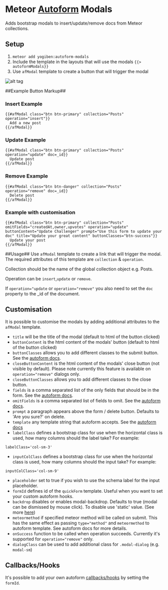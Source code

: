 Meteor [Autoform](https://github.com/aldeed/meteor-autoform) Modals
======================

Adds bootstrap modals to insert/update/remove docs from Meteor collections.

## Setup ##

1. ```meteor add yogiben:autoform-modals```
2. Include the template in the layouts that will use the modals `{{> autoformModals}}`
3. Use `afModal` template to create a button that will trigger the modal


![alt tag](https://raw.githubusercontent.com/yogiben/meteor-autoform-modals/master/readme/1.png)

##Example Button Markup##
### Insert Example ###
```
{{#afModal class="btn btn-primary" collection="Posts" operation="insert"}}
  Add a new post
{{/afModal}}
```
### Update Example ###
```
{{#afModal class="btn btn-primary" collection="Posts" operation="update" doc=_id}}
  Update post
{{/afModal}}
```
### Remove Example ###
```
{{#afModal class="btn btn-danger" collection="Posts" operation="remove" doc=_id}}
  Delete post
{{/afModal}}
```
### Example with customisation ###
```
{{#afModal class="btn btn-primary" collection="Posts" omitFields="createdAt,owner,upvotes" operation="update" buttonContent="Update Challenger" prompt="Use this form to update your doc" title="Update your great content" buttonClasses="btn-success"}}
  Update your post
{{/afModal}}
```
##Usage##
Use `afModal` template to create a link that will trigger the modal.
The required attributes of this template are ``collection`` & ``operation``.

Collection should be the name of the global collection object e.g. Posts.

Operation can be ```insert```,```update``` or ```remove```.

If ```operation="update``` or ```operation="remove"``` you also need to set the ```doc``` property to the _id of the document.

## Customisation ##
It is possible to customise the modals by adding additional attributes to the `afModal` template.
* ```title``` will be the title of the modal (default to html of the button clicked)
* ```buttonContent``` is the html content of the modals' button (default to html of the button clicked)
* ```buttonClasses``` allows you to add different classes to the submit button. See the [autoform docs](https://github.com/aldeed/meteor-autoform).
* ```closeButtonContent``` is the html content of the modals' close button (not visible by default). Please note currently this feature is available on `operation="remove"` dialogs only.
* ```closeButtonClasses``` allows you to add different classes to the close button.
* ```fields``` is a comma separated list of the only fields that should be in the form. See the [autoform docs](https://github.com/aldeed/meteor-autoform).
* ```omitFields``` is a comma separated list of fields to omit. See the [autoform docs](https://github.com/aldeed/meteor-autoform).
* ```prompt``` a paragraph appears above the form / delete button. Defaults to 'Are you sure?' on delete.
* ```template``` any template string that autoform accepts. See the [autoform docs](https://github.com/aldeed/meteor-autoform#theme-templates)
* ```labelClass``` defines a bootstrap class for use when the horizontal class is used, how many columns should the label take? For example:
```
labelClass='col-sm-3'
```
* ```inputColClass``` defines a bootstrap class for use when the horizontal class is used, how many columns should the input take? For example:
```
inputColClass='col-sm-9'
```
* ```placeholder``` set to true if you wish to use the schema label for the input placeholder.
* ```formId``` defines id of the `quickForm` template. Useful when you want to set your custom autoform hooks.
* ```backdrop``` disables or enables modal-backdrop. Defaults to true (modal can be dismissed by mouse click). To disable use 'static' value. (See more [here](http://getbootstrap.com/javascript/#modals-options))
* ```meteormethod``` if specified meteor method will be called on submit. This has the same effect as passing `type="method"` and `meteormethod` to autoform template. See autoform docs for more details.
* ```onSuccess``` function to be called when operation succeeds. Currently it's supported for `operation="remove"` only.
* ```dialogClass``` can be used to add additional class for `.modal-dialog` (e.g. `modal-sm`)

## Callbacks/Hooks ##
It's possible to add your own autoform [callbacks/hooks](https://github.com/aldeed/meteor-autoform#callbackshooks) by setting the `formId`.
